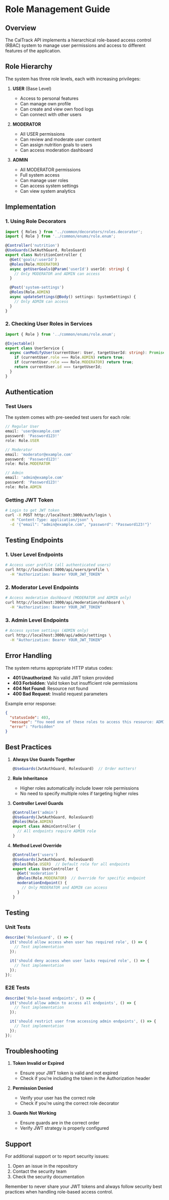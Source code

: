 # Role Management Guide

## Overview

The CalTrack API implements a hierarchical role-based access control (RBAC) system to manage user permissions and access to different features of the application.

## Role Hierarchy

The system has three role levels, each with increasing privileges:

1. **USER** (Base Level)
   - Access to personal features
   - Can manage own profile
   - Can create and view own food logs
   - Can connect with other users

2. **MODERATOR**
   - All USER permissions
   - Can review and moderate user content
   - Can assign nutrition goals to users
   - Can access moderation dashboard

3. **ADMIN**
   - All MODERATOR permissions
   - Full system access
   - Can manage user roles
   - Can access system settings
   - Can view system analytics

## Implementation

### 1. Using Role Decorators

```typescript
import { Roles } from '../common/decorators/roles.decorator';
import { Role } from '../common/enums/role.enum';

@Controller('nutrition')
@UseGuards(JwtAuthGuard, RolesGuard)
export class NutritionController {
  @Get('goals/:userId')
  @Roles(Role.MODERATOR)
  async getUserGoals(@Param('userId') userId: string) {
    // Only MODERATOR and ADMIN can access
  }

  @Post('system-settings')
  @Roles(Role.ADMIN)
  async updateSettings(@Body() settings: SystemSettings) {
    // Only ADMIN can access
  }
}
```

### 2. Checking User Roles in Services

```typescript
import { Role } from '../common/enums/role.enum';

@Injectable()
export class UserService {
  async canModifyUser(currentUser: User, targetUserId: string): Promise<boolean> {
    if (currentUser.role === Role.ADMIN) return true;
    if (currentUser.role === Role.MODERATOR) return true;
    return currentUser.id === targetUserId;
  }
}
```

## Authentication

### Test Users

The system comes with pre-seeded test users for each role:

```typescript
// Regular User
email: 'user@example.com'
password: 'Password123!'
role: Role.USER

// Moderator
email: 'moderator@example.com'
password: 'Password123!'
role: Role.MODERATOR

// Admin
email: 'admin@example.com'
password: 'Password123!'
role: Role.ADMIN
```

### Getting JWT Token

```bash
# Login to get JWT token
curl -X POST http://localhost:3000/auth/login \
  -H "Content-Type: application/json" \
  -d '{"email": "admin@example.com", "password": "Password123!"}'
```

## Testing Endpoints

### 1. User Level Endpoints

```bash
# Access user profile (all authenticated users)
curl http://localhost:3000/api/users/profile \
  -H "Authorization: Bearer YOUR_JWT_TOKEN"
```

### 2. Moderator Level Endpoints

```bash
# Access moderation dashboard (MODERATOR and ADMIN only)
curl http://localhost:3000/api/moderation/dashboard \
  -H "Authorization: Bearer YOUR_JWT_TOKEN"
```

### 3. Admin Level Endpoints

```bash
# Access system settings (ADMIN only)
curl http://localhost:3000/api/admin/settings \
  -H "Authorization: Bearer YOUR_JWT_TOKEN"
```

## Error Handling

The system returns appropriate HTTP status codes:

- **401 Unauthorized**: No valid JWT token provided
- **403 Forbidden**: Valid token but insufficient role permissions
- **404 Not Found**: Resource not found
- **400 Bad Request**: Invalid request parameters

Example error response:
```json
{
  "statusCode": 403,
  "message": "You need one of these roles to access this resource: ADMIN",
  "error": "Forbidden"
}
```

## Best Practices

1. **Always Use Guards Together**
   ```typescript
   @UseGuards(JwtAuthGuard, RolesGuard)  // Order matters!
   ```

2. **Role Inheritance**
   - Higher roles automatically include lower role permissions
   - No need to specify multiple roles if targeting higher roles

3. **Controller Level Guards**
   ```typescript
   @Controller('admin')
   @UseGuards(JwtAuthGuard, RolesGuard)
   @Roles(Role.ADMIN)
   export class AdminController {
     // All endpoints require ADMIN role
   }
   ```

4. **Method Level Override**
   ```typescript
   @Controller('users')
   @UseGuards(JwtAuthGuard, RolesGuard)
   @Roles(Role.USER)  // Default role for all endpoints
   export class UserController {
     @Get('moderation')
     @Roles(Role.MODERATOR)  // Override for specific endpoint
     moderationEndpoint() {
       // Only MODERATOR and ADMIN can access
     }
   }
   ```

## Testing

### Unit Tests

```typescript
describe('RolesGuard', () => {
  it('should allow access when user has required role', () => {
    // Test implementation
  });

  it('should deny access when user lacks required role', () => {
    // Test implementation
  });
});
```

### E2E Tests

```typescript
describe('Role-based endpoints', () => {
  it('should allow admin to access all endpoints', () => {
    // Test implementation
  });

  it('should restrict user from accessing admin endpoints', () => {
    // Test implementation
  });
});
```

## Troubleshooting

1. **Token Invalid or Expired**
   - Ensure your JWT token is valid and not expired
   - Check if you're including the token in the Authorization header

2. **Permission Denied**
   - Verify your user has the correct role
   - Check if you're using the correct role decorator

3. **Guards Not Working**
   - Ensure guards are in the correct order
   - Verify JWT strategy is properly configured

## Support

For additional support or to report security issues:
1. Open an issue in the repository
2. Contact the security team
3. Check the security documentation

Remember to never share your JWT tokens and always follow security best practices when handling role-based access control. 